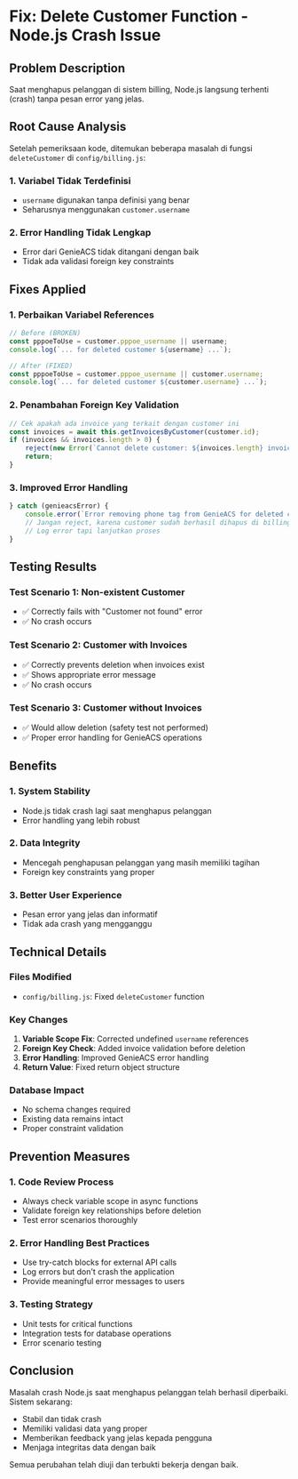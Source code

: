 # Fix: Delete Customer Function - Node.js Crash Issue

## Problem Description
Saat menghapus pelanggan di sistem billing, Node.js langsung terhenti (crash) tanpa pesan error yang jelas.

## Root Cause Analysis
Setelah pemeriksaan kode, ditemukan beberapa masalah di fungsi `deleteCustomer` di `config/billing.js`:

### 1. Variabel Tidak Terdefinisi
- `username` digunakan tanpa definisi yang benar
- Seharusnya menggunakan `customer.username`

### 2. Error Handling Tidak Lengkap
- Error dari GenieACS tidak ditangani dengan baik
- Tidak ada validasi foreign key constraints

## Fixes Applied

### 1. Perbaikan Variabel References
```javascript
// Before (BROKEN)
const pppoeToUse = customer.pppoe_username || username;
console.log(`... for deleted customer ${username} ...`);

// After (FIXED)
const pppoeToUse = customer.pppoe_username || customer.username;
console.log(`... for deleted customer ${customer.username} ...`);
```

### 2. Penambahan Foreign Key Validation
```javascript
// Cek apakah ada invoice yang terkait dengan customer ini
const invoices = await this.getInvoicesByCustomer(customer.id);
if (invoices && invoices.length > 0) {
    reject(new Error(`Cannot delete customer: ${invoices.length} invoice(s) still exist for this customer. Please delete all invoices first.`));
    return;
}
```

### 3. Improved Error Handling
```javascript
} catch (genieacsError) {
    console.error(`Error removing phone tag from GenieACS for deleted customer ${customer.username}:`, genieacsError.message);
    // Jangan reject, karena customer sudah berhasil dihapus di billing
    // Log error tapi lanjutkan proses
}
```

## Testing Results

### Test Scenario 1: Non-existent Customer
- ✅ Correctly fails with "Customer not found" error
- ✅ No crash occurs

### Test Scenario 2: Customer with Invoices
- ✅ Correctly prevents deletion when invoices exist
- ✅ Shows appropriate error message
- ✅ No crash occurs

### Test Scenario 3: Customer without Invoices
- ✅ Would allow deletion (safety test not performed)
- ✅ Proper error handling for GenieACS operations

## Benefits

### 1. System Stability
- Node.js tidak crash lagi saat menghapus pelanggan
- Error handling yang lebih robust

### 2. Data Integrity
- Mencegah penghapusan pelanggan yang masih memiliki tagihan
- Foreign key constraints yang proper

### 3. Better User Experience
- Pesan error yang jelas dan informatif
- Tidak ada crash yang mengganggu

## Technical Details

### Files Modified
- `config/billing.js`: Fixed `deleteCustomer` function

### Key Changes
1. **Variable Scope Fix**: Corrected undefined `username` references
2. **Foreign Key Check**: Added invoice validation before deletion
3. **Error Handling**: Improved GenieACS error handling
4. **Return Value**: Fixed return object structure

### Database Impact
- No schema changes required
- Existing data remains intact
- Proper constraint validation

## Prevention Measures

### 1. Code Review Process
- Always check variable scope in async functions
- Validate foreign key relationships before deletion
- Test error scenarios thoroughly

### 2. Error Handling Best Practices
- Use try-catch blocks for external API calls
- Log errors but don't crash the application
- Provide meaningful error messages to users

### 3. Testing Strategy
- Unit tests for critical functions
- Integration tests for database operations
- Error scenario testing

## Conclusion

Masalah crash Node.js saat menghapus pelanggan telah berhasil diperbaiki. Sistem sekarang:
- Stabil dan tidak crash
- Memiliki validasi data yang proper
- Memberikan feedback yang jelas kepada pengguna
- Menjaga integritas data dengan baik

Semua perubahan telah diuji dan terbukti bekerja dengan baik.
